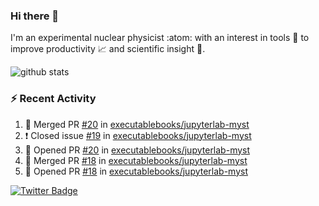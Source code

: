 ### Hi there 👋 

I'm an experimental nuclear physicist :atom: with an interest in tools :wrench: to improve productivity :chart_with_upwards_trend: and scientific insight :telescope:.

![github stats](https://github-readme-stats.vercel.app/api?username=agoose77&show_icons=true&hide_rank=true&hide_title=true&bg_color=30,e76445,904e95&text_color=efe3ec&icon_color=efe3ec)
<!--
**agoose77/agoose77** is a ✨ _special_ ✨ repository because its `README.md` (this file) appears on your GitHub profile.

Here are some ideas to get you started:

- 🔭 I’m currently working on ...
- 🌱 I’m currently learning ...
- 👯 I’m looking to collaborate on ...
- 🤔 I’m looking for help with ...
- 💬 Ask me about ...
- 📫 How to reach me: ...
- 😄 Pronouns: ...
- ⚡ Fun fact: ...
-->

### :zap: Recent Activity
<!--START_SECTION:activity-->
1. 🎉 Merged PR [#20](https://github.com/executablebooks/jupyterlab-myst/pull/20) in [executablebooks/jupyterlab-myst](https://github.com/executablebooks/jupyterlab-myst)
2. ❗️ Closed issue [#19](https://github.com/executablebooks/jupyterlab-myst/issues/19) in [executablebooks/jupyterlab-myst](https://github.com/executablebooks/jupyterlab-myst)
3. 💪 Opened PR [#20](https://github.com/executablebooks/jupyterlab-myst/pull/20) in [executablebooks/jupyterlab-myst](https://github.com/executablebooks/jupyterlab-myst)
4. 🎉 Merged PR [#18](https://github.com/executablebooks/jupyterlab-myst/pull/18) in [executablebooks/jupyterlab-myst](https://github.com/executablebooks/jupyterlab-myst)
5. 💪 Opened PR [#18](https://github.com/executablebooks/jupyterlab-myst/pull/18) in [executablebooks/jupyterlab-myst](https://github.com/executablebooks/jupyterlab-myst)
<!--END_SECTION:activity-->


[![Twitter Badge](https://img.shields.io/twitter/follow/agoose77?style=flat-square&logo=Twitter&logoColor=white&color=cornflowerblue)](https://twitter.com/agoose77)
